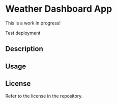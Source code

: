 # Weather Dashboard App

This is a work in progress!

Test deployment

## Description

## Usage

## License

Refer to the license in the repository.
